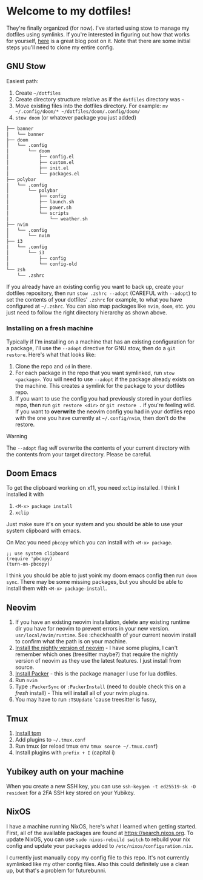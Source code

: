 # Welcome to my dotfiles!

They're finally organized (for now). I've started using stow to manage my
dotfiles using symlinks. If you're interested in figuring out how that works
for yourself, [here][blog] is a great blog post on it. Note that there are some
initial steps you'll need to clone my entire config.

## GNU Stow

Easiest path:

1. Create `~/dotfiles`
2. Create directory structure relative as if the `dotfiles` directory was `~`
3. Move existing files into the dotfiles directory. For example: `mv ~/.config/doom/* ~/dotfiles/doom/.config/doom/`
4. `stow doom` (or whatever package you just added)

```sh
├── banner
│   └── banner
├── doom
│   └── .config
│       └── doom
│           ├── config.el
│           ├── custom.el
│           ├── init.el
│           └── packages.el
├── polybar
│   └── .config
│       └── polybar
│           ├── config
│           ├── launch.sh
│           ├── power.sh
│           └── scripts
│               └── weather.sh
├── nvim
│   └── .config
│       └── nvim
├── i3
│   └── .config
│       └── i3
│           ├── config
│           └── config-old
└── zsh
    └── .zshrc
```

If you already have an existing config you want to back up, create your dotfiles
repository, then run `stow .zshrc --adopt` (CAREFUL with `--adopt`) to set the
contents of your dotfiles' `.zshrc` for example, to what you have configured at
`~/.zshrc`. You can also map packages like `nvim`, `doom`, etc. you just need to
follow the right directory hierarchy as shown above.

### Installing on a fresh machine

Typically if I'm installing on a machine that has an existing configuration for a package, I'll use the `--adopt` directive for GNU stow, then do a `git restore`. Here's what that looks like:
1. Clone the repo and `cd` in there.
2. For each package in the repo that you want symlinked, run `stow <package>`. You will need to use `--adopt` if the package already exists on the machine. This creates a symlink for the package to your dotfiles repo.
3. If you want to use the config you had previously stored in your dotfiles repo, then run `git restore <dir>` or `git restore .` if you're feeling wild. If you want to **overwrite** the neovim config you had in your dotfiles repo with the one you have currently at `~/.config/nvim`, then don't do the restore.

> [!WARNING] 
> The `--adopt` flag *will* overwrite the contents of your current
> directory with the contents from your target directory. Please be careful.

## Doom Emacs

To get the clipboard working on x11, you need `xclip` installed. I think I installed it with
1. `<M-x> package install`
2. `xclip`

Just make sure it's on your system and you should be able to use your system clipboard with emacs.

On Mac you need `pbcopy` which you can install with `<M-x> package`.

``` emacs-lisp
;; use system clipboard
(require 'pbcopy)
(turn-on-pbcopy)
```

I think you should be able to just yoink my doom emacs config then run `doom
sync`. There may be some missing packages, but you should be able to install
them with `<M-x> package-install`.

## Neovim

1. If you have an existing neovim installation, delete any existing runtime dir
   you have for neovim to prevent errors in your new version.
   `usr/local/nvim/runtime`. See :checkhealth of your current neovim install to
   confirm what the path is on your machine.
2. [Install the nightly version of neovim][nightly] - I have some plugins, I
   can't remember which ones (treesitter maybe?) that require the nightly
   version of neovim as they use the latest features. I just install from
   source.
3. [Install Packer][packer] - this is the package manager I use for lua
   dotfiles.
4. Run `nvim`
5. Type `:PackerSync` or `:PackerInstall` (need to double check this on a
   *fresh* install) - This will install all of your nvim plugins.
6. You may have to run `:TSUpdate` 'cause treesitter is fussy,

[blog]: https://brandon.invergo.net/news/2012-05-26-using-gnu-stow-to-manage-your-dotfiles.html
[packer]: https://github.com/wbthomason/packer.nvim?tab=readme-ov-file#quickstart
[nightly]: https://github.com/neovim/neovim/releases/nightly

## Tmux

1. [Install tpm][tpm]
2. Add plugins to `~/.tmux.conf`
3. Run tmux (or reload tmux env `tmux source ~/.tmux.conf`)
4. Install plugins with `prefix + I` (capital i)

[tpm]: https://github.com/tmux-plugins/tpm?tab=readme-ov-file#installation

## Yubikey auth on your machine

When you create a new SSH key, you can use `ssh-keygen -t ed25519-sk -O resident` for a 2FA SSH key stored on your Yubikey.

## NixOS

I have a machine running NixOS, here's what I learned when getting started.
First, all of the available packages are found at https://search.nixos.org. To
update NixOS, you can use `sudo nixos-rebuild switch` to rebuild your nix config
and update your packages added to `/etc/nixos/configuration.nix`.

I currently just manually copy my config file to this repo. It's not currently
symlinked like my other config files. Also this could definitely use a clean up,
but that's a problem for futurebunni.
